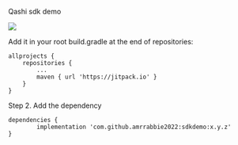 Qashi sdk demo

[![](https://jitpack.io/v/amrrabbie2022/sdkdemo.svg)](https://jitpack.io/#amrrabbie2022/sdkdemo)

Add it in your root build.gradle at the end of repositories:

	allprojects {
		repositories {
			...
			maven { url 'https://jitpack.io' }
		}
	}
Step 2. Add the dependency

	dependencies {
	        implementation 'com.github.amrrabbie2022:sdkdemo:x.y.z'
	}
